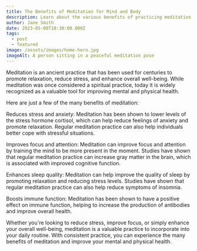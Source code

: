 ```yaml
---
title: The Benefits of Meditation for Mind and Body
description: Learn about the various benefits of practicing meditation for your mind and body, including reduced stress, improved focus, and better sleep.
author: Jane Smith
date: 2023-05-08T10:30:00.000Z
tags:
  - post
  - featured
image: /assets/images/home-hero.jpg
imageAlt: A person sitting in a peaceful meditation pose
---
```


Meditation is an ancient practice that has been used for centuries to promote relaxation, reduce stress, and enhance overall well-being. While meditation was once considered a spiritual practice, today it is widely recognized as a valuable tool for improving mental and physical health.

Here are just a few of the many benefits of meditation:

Reduces stress and anxiety: Meditation has been shown to lower levels of the stress hormone cortisol, which can help reduce feelings of anxiety and promote relaxation. Regular meditation practice can also help individuals better cope with stressful situations.

Improves focus and attention: Meditation can improve focus and attention by training the mind to be more present in the moment. Studies have shown that regular meditation practice can increase gray matter in the brain, which is associated with improved cognitive function.

Enhances sleep quality: Meditation can help improve the quality of sleep by promoting relaxation and reducing stress levels. Studies have shown that regular meditation practice can also help reduce symptoms of insomnia.

Boosts immune function: Meditation has been shown to have a positive effect on immune function, helping to increase the production of antibodies and improve overall health.

Whether you're looking to reduce stress, improve focus, or simply enhance your overall well-being, meditation is a valuable practice to incorporate into your daily routine. With consistent practice, you can experience the many benefits of meditation and improve your mental and physical health.
